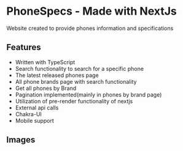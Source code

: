 # PhoneSpecs - Made with NextJs
Website created to provide phones information and specifications
## Features

- Written with TypeScript
- Search functionality to search for a specific phone
- The latest released phones page 
- All phone brands page with search functionality
- Get all phones by Brand
- Pagination implemented(mainly in phones by brand page)
- Utilization of pre-render functionality of nextjs
- External api calls
- Chakra-UI
- Mobile support

## Images



